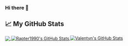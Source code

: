 ### Hi there 👋

<!--
**aksarakmal1** is a ✨ _special_ ✨ repository because its `README.md` (this file) appears on your GitHub profile.

Here are some ideas to get you started:

- 🔭 I’m currently working on ...
- 🌱 I’m currently learning ...
- 👯 I’m looking to collaborate on ...
- 🤔 I’m looking for help with ...
- 💬 Ask me about ...
- 📫 How to reach me: ...
- 😄 Pronouns: ...
- ⚡ Fun fact: ...
-->

## &#x1f4c8; My GitHub Stats

<a href="https://github.com/aksarakmal1">
  <img align="center" src="https://github-readme-stats.vercel.app/api/top-langs/?username=javadev&title_color=ffffff&text_color=c9cacc&icon_color=2bbc8a&bg_color=1d1f21" />
</a>

<a href="https://github.com/aksarakmal1">
  <img align="center" src="https://github-readme-stats.vercel.app/api?username=aksarakmal1&show_icons=true&line_height=27&count_private=true&title_color=ffffff&text_color=c9cacc&icon_color=2bbc8a&bg_color=1d1f21" alt="Rapter1990's GitHub Stats" />
</a>

<a href="https://github.com/aksarakmal1">
  <img src="https://streak-stats.demolab.com?user=aksarakmal1&theme=dark" alt="Valentyn's GitHub Stats" />
</a>
